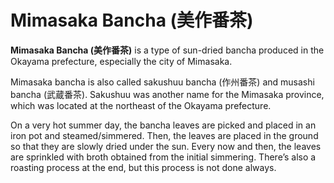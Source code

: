 # Mimasaka Bancha (美作番茶) 

**Mimasaka Bancha (美作番茶)** is a type of sun-dried bancha produced in the Okayama prefecture, especially the city of Mimasaka.

Mimasaka bancha is also called sakushuu bancha (作州番茶)  and musashi bancha (武蔵番茶). Sakushuu was another name for the Mimasaka province, which was located at the northeast of the Okayama prefecture.

On a very hot summer day, the bancha leaves are picked and placed in an iron pot and steamed/simmered. Then, the leaves are placed in the ground so that they are slowly dried under the sun. Every now and then, the leaves are sprinkled with broth obtained from the initial simmering. There’s also a roasting process at the end, but this process is not done always.

